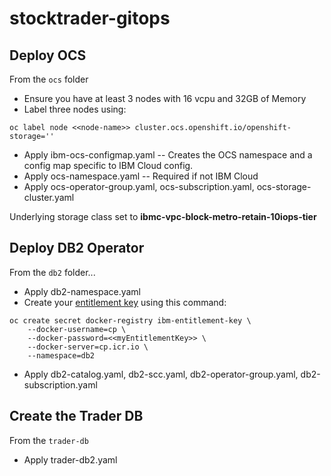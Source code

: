 # stocktrader-gitops

## Deploy OCS
  
From the `ocs` folder
* Ensure you have at least 3 nodes with 16 vcpu and 32GB of Memory
* Label three nodes using:
```
oc label node <<node-name>> cluster.ocs.openshift.io/openshift-storage=''
``` 
* Apply ibm-ocs-configmap.yaml -- Creates the OCS namespace and a config map specific to IBM Cloud config. 
* Apply ocs-namespace.yaml -- Required if not IBM Cloud
* Apply ocs-operator-group.yaml, ocs-subscription.yaml, ocs-storage-cluster.yaml

Underlying storage class set to **ibmc-vpc-block-metro-retain-10iops-tier**

## Deploy DB2 Operator

From the `db2` folder...

* Apply db2-namespace.yaml 
* Create your [entitlement key](https://myibm.ibm.com/products-services/containerlibrary) using this command:
```
oc create secret docker-registry ibm-entitlement-key \
    --docker-username=cp \
    --docker-password=<<myEntitlementKey>> \
    --docker-server=cp.icr.io \
    --namespace=db2
 ```
 * Apply db2-catalog.yaml, db2-scc.yaml, db2-operator-group.yaml, db2-subscription.yaml

## Create the Trader DB

From the `trader-db`

* Apply trader-db2.yaml
